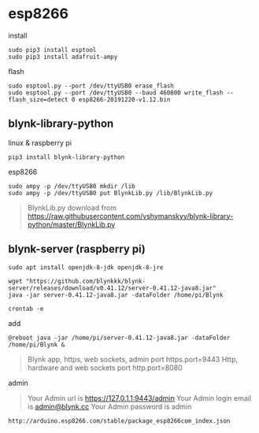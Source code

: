 # esp8266

install
```
sudo pip3 install esptool
sudo pip3 install adafruit-ampy
```

flash
```
sudo esptool.py --port /dev/ttyUSB0 erase_flash
sudo esptool.py --port /dev/ttyUSB0 --baud 460800 write_flash --flash_size=detect 0 esp8266-20191220-v1.12.bin
```

## blynk-library-python

linux & raspberry pi
```
pip3 install blynk-library-python
```

esp8266
```
sudo ampy -p /dev/ttyUSB0 mkdir /lib
sudo ampy -p /dev/ttyUSB0 put BlynkLib.py /lib/BlynkLib.py
```


> BlynkLib.py download from https://raw.githubusercontent.com/vshymanskyy/blynk-library-python/master/BlynkLib.py

## blynk-server (raspberry pi)

```
sudo apt install openjdk-8-jdk openjdk-8-jre
```
```
wget "https://github.com/blynkkk/blynk-server/releases/download/v0.41.12/server-0.41.12-java8.jar"
java -jar server-0.41.12-java8.jar -dataFolder /home/pi/Blynk
```

```
crontab -e
```

add

```
@reboot java -jar /home/pi/server-0.41.12-java8.jar -dataFolder /home/pi/Blynk &
```

> Blynk app, https, web sockets, admin port
https.port=9443
Http, hardware and web sockets port
http.port=8080

admin
>Your Admin url is https://127.0.1.1:9443/admin
Your Admin login email is admin@blynk.cc
Your Admin password is admin


```
http://arduino.esp8266.com/stable/package_esp8266com_index.json
```
